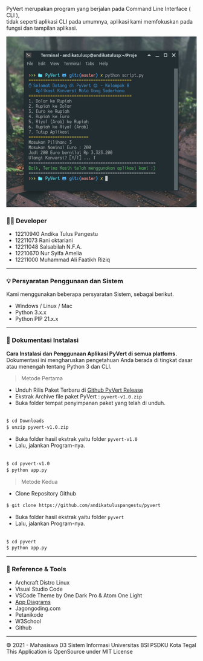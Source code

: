 PyVert merupakan program yang berjalan pada Command Line Interface ( CLI ),  
tidak seperti aplikasi CLI pada umumnya, aplikasi kami memfokuskan pada  
fungsi dan tampilan aplikasi.

![](https://raw.githubusercontent.com/andikatuluspangestu/pyvert/main/assets/Screenshot_2021-10-29_16-32-35.png?token=AOZB7ZO7A65UFGK7OKQKAP3BTBNIK)

### 🕵️‍♂️ Developer
- 12210940 Andika Tulus Pangestu        
- 12211073 Rani oktariani               
- 12211048 Salsabilah N.F.A.           
- 12210670 Nur Syifa Amelia             
- 12211000 Muhammad Ali Faatikh Riziq 

---

### 💡 Persyaratan Penggunaan dan Sistem

Kami menggunakan beberapa persyaratan Sistem, sebagai berikut.

- Windows / Linux / Mac
- Python 3.x.x
- Python PIP 21.x.x

---

### 🚀 Dokumentasi Instalasi

**Cara Instalasi dan Penggunaan Aplikasi PyVert di semua platfoms.**  
Dokumentasi ini mengharuskan pengetahuan Anda berada di tingkat dasar atau menengah tentang Python 3 dan CLI.

> Metode Pertama

- Unduh Rilis Paket Terbaru di [Github PyVert Release]()
- Ekstrak Archive file paket PyVert : ``pyvert-v1.0.zip``
- Buka folder tempat penyimpanan paket yang telah di unduh.

```bash

$ cd Downloads
$ unzip pyvert-v1.0.zip

```

- Buka folder hasil ekstrak yaitu folder ``pyvert-v1.0``
- Lalu, jalankan Program-nya.

```bash

$ cd pyvert-v1.0
$ python app.py

```

> Metode Kedua

- Clone Repository Github

```bash
$ git clone https://github.com/andikatuluspangestu/pyvert
```

- Buka folder hasil ekstrak yaitu folder ``pyvert``
- Lalu, jalankan Program-nya.

```bash

$ cd pyvert
$ python app.py

```
---

### 🔭 Reference & Tools
- Archcraft Distro Linux
- Visual Studio Code
- VSCode Theme by One Dark Pro & Atom One Light
- [App Diagrams](https://app.diagrams.net/)
- Jagongoding.com
- Petanikode
- W3School
- Github

---

&copy; 2021 - Mahasiswa D3 Sistem Informasi Universitas BSI PSDKU Kota Tegal  
This Application is OpenSource under MIT License
